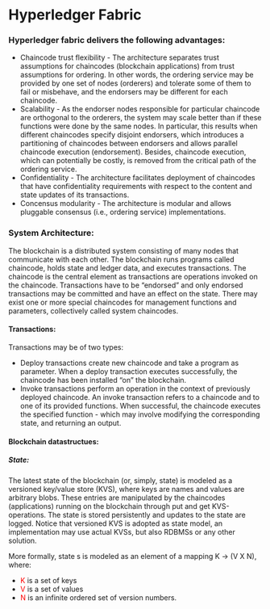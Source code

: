 # Hyperledger Fabric 

### Hyperledger fabric delivers the following advantages:
* Chaincode trust flexibility - The architecture separates trust assumptions for chaincodes (blockchain applications) from trust assumptions for ordering. In other words, the ordering service may be provided by one set of nodes (orderers) and tolerate some of them to fail or misbehave, and the endorsers may be different for each chaincode.
* Scalability - As the endorser nodes responsible for particular chaincode are orthogonal to the orderers, the system may scale better than if these functions were done by the same nodes. In particular, this results when different chaincodes specify disjoint endorsers, which introduces a partitioning of chaincodes between endorsers and allows parallel chaincode execution (endorsement). Besides, chaincode execution, which can potentially be costly, is removed from the critical path of the ordering service.
* Confidentiality - The architecture facilitates deployment of chaincodes that have confidentiality requirements with respect to the content and state updates of its transactions.
* Concensus modularity - The architecture is modular and allows pluggable consensus (i.e., ordering service) implementations.

### System Architecture:
The blockchain is a distributed system consisting of many nodes that communicate with each other. The blockchain runs programs called chaincode, holds state and ledger data, and executes transactions. The chaincode is the central element as transactions are operations invoked on the chaincode. Transactions have to be “endorsed” and only endorsed transactions may be committed and have an effect on the state. There may exist one or more special chaincodes for management functions and parameters, collectively called system chaincodes.

#### Transactions:
Transactions may be of two types:
* Deploy transactions create new chaincode and take a program as parameter. When a deploy transaction executes successfully, the chaincode has been installed “on” the blockchain.
* Invoke transactions perform an operation in the context of previously deployed chaincode. An invoke transaction refers to a chaincode and to one of its provided functions. When successful, the chaincode executes the specified function - which may involve modifying the corresponding state, and returning an output.

#### Blockchain datastructues:
##### State:
The latest state of the blockchain (or, simply, state) is modeled as a versioned key/value store (KVS), where keys are names and values are arbitrary blobs. These entries are manipulated by the chaincodes (applications) running on the blockchain through put and get KVS-operations. The state is stored persistently and updates to the state are logged. Notice that versioned KVS is adopted as state model, an implementation may use actual KVSs, but also RDBMSs or any other solution.

More formally, state s is modeled as an element of a mapping K -> (V X N), where:

* <span style="color:red">K</span> is a set of keys
* <span style="color:red">V</span> is a set of values
* <span style="color:red">N</span> is an infinite ordered set of version numbers.